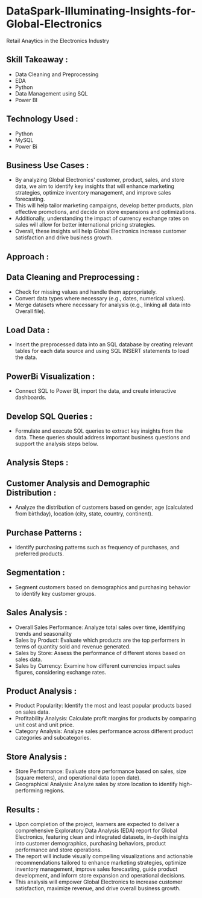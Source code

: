 # DataSpark-Illuminating-Insights-for-Global-Electronics
Retail Anaytics in the Electronics Industry
## Skill Takeaway :

* Data Cleaning and Preprocessing
* EDA
* Python
* Data Management using SQL
* Power BI

## Technology Used :

* Python
* MySQL
* Power Bi

## Business Use Cases :

* By analyzing Global Electronics' customer, product, sales, and store data, we aim to identify key insights that will enhance marketing strategies,
optimize inventory management, and improve sales forecasting.
* This will help tailor marketing campaigns, develop better products, plan effective promotions,
and decide on store expansions and optimizations.
* Additionally, understanding the impact of currency exchange rates on sales will allow for better international pricing strategies.
* Overall, these insights will help Global Electronics increase customer satisfaction and drive business growth.

## Approach :

## Data Cleaning and Preprocessing :

* Check for missing values and handle them appropriately.
* Convert data types where necessary (e.g., dates, numerical values).
* Merge datasets where necessary for analysis (e.g., linking all data into Overall file).

## Load Data :

* Insert the preprocessed data into an SQL database by creating relevant tables for each data source and using SQL INSERT statements to load the data.

## PowerBi Visualization :

* Connect SQL to Power BI, import the data, and create interactive dashboards.

## Develop SQL Queries :

* Formulate and execute SQL queries to extract key insights from the data. These queries should address important business questions and support the analysis steps below.

## Analysis Steps :

## Customer Analysis and Demographic Distribution : 

* Analyze the distribution of customers based on gender, age (calculated from birthday), location (city, state, country, continent).

## Purchase Patterns : 

* Identify purchasing patterns such as frequency of purchases, and preferred products.

## Segmentation : 

* Segment customers based on demographics and purchasing behavior to identify key customer groups.

 ## Sales Analysis :

* Overall Sales Performance: Analyze total sales over time, identifying trends and seasonality
* Sales by Product: Evaluate which products are the top performers in terms of quantity sold and revenue generated.
* Sales by Store: Assess the performance of different stores based on sales data.
* Sales by Currency: Examine how different currencies impact sales figures, considering exchange rates.

## Product Analysis :

* Product Popularity: Identify the most and least popular products based on sales data.
* Profitability Analysis: Calculate profit margins for products by comparing unit cost and unit price.
* Category Analysis: Analyze sales performance across different product categories and subcategories.

## Store Analysis :

* Store Performance: Evaluate store performance based on sales, size (square meters), and operational data (open date).
* Geographical Analysis: Analyze sales by store location to identify high-performing regions.

## Results : 

* Upon completion of the project, learners are expected to deliver a comprehensive Exploratory Data Analysis (EDA) report for Global Electronics, featuring clean and integrated datasets, in-depth insights into customer demographics, purchasing behaviors, product performance and store operations.
* The report will include visually compelling visualizations and actionable recommendations tailored to enhance marketing strategies, optimize inventory management, improve sales forecasting, guide product development, and inform store expansion and operational decisions.
* This analysis will empower Global Electronics to increase customer satisfaction, maximize revenue, and drive overall business growth.
